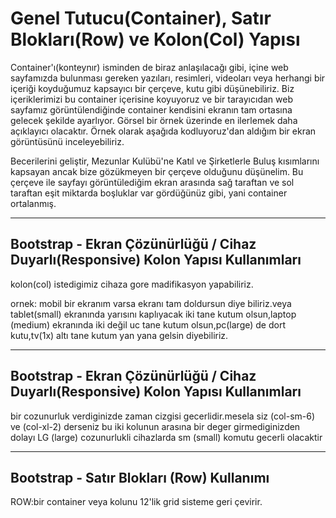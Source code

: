 # Genel Tutucu(Container), Satır Blokları(Row) ve Kolon(Col) Yapısı
Container'ı(konteynır) isminden de biraz anlaşılacağı gibi, içine web sayfamızda bulunması gereken yazıları, resimleri, videoları veya herhangi bir içeriği koyduğumuz kapsayıcı bir çerçeve, kutu gibi düşünebiliriz. Biz içeriklerimizi bu container içerisine koyuyoruz ve bir tarayıcıdan web sayfamız görüntülendiğinde container kendisini ekranın tam ortasına gelecek şekilde ayarlıyor. Görsel bir örnek üzerinde en ilerlemek daha açıklayıcı olacaktır. Örnek olarak aşağıda kodluyoruz'dan aldığım bir ekran görüntüsünü inceleyebiliriz.


Becerilerini geliştir, Mezunlar Kulübü'ne Katıl ve Şirketlerle Buluş kısımlarını kapsayan ancak bize gözükmeyen bir çerçeve olduğunu düşünelim. Bu çerçeve ile sayfayı görüntülediğim ekran arasında sağ taraftan ve sol taraftan eşit miktarda boşluklar var gördüğünüz gibi, yani container ortalanmış.

----
## Bootstrap - Ekran Çözünürlüğü / Cihaz Duyarlı(Responsive) Kolon Yapısı Kullanımları
kolon(col) istedigimiz cihaza gore madifikasyon yapabiliriz.

ornek:
mobil bir ekranım varsa ekranı tam doldursun diye biliriz.veya tablet(small) ekranında yarısını kaplıyacak iki tane kutum olsun,laptop (medium) ekranında iki değil uc tane kutum olsun,pc(large) de dort kutu,tv(1x) altı tane kutum yan yana gelsin diyebiliriz.

----
## Bootstrap - Ekran Çözünürlüğü / Cihaz Duyarlı(Responsive) Kolon Yapısı Kullanımları

bir cozunurluk verdiginizde zaman cizgisi gecerlidir.mesela siz (col-sm-6) ve (col-xl-2) derseniz bu iki kolunun arasına bir deger girmediginizden dolayı LG (large) cozunurlukli cihazlarda sm (small) komutu gecerli olacaktir

----
## Bootstrap - Satır Blokları (Row) Kullanımı
ROW:bir container veya kolunu 12'lik grid sisteme geri çevirir.


